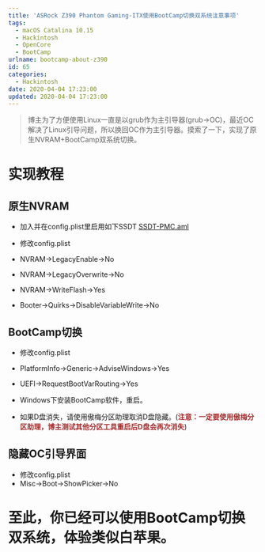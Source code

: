 ```yaml
---
title: 'ASRock Z390 Phantom Gaming-ITX使用BootCamp切换双系统注意事项'
tags:
  - macOS Catalina 10.15
  - Hackintosh
  - OpenCore
  - BootCamp
urlname: bootcamp-about-z390
id: 65
categories:
  - Hackintosh
date: 2020-04-04 17:23:00
updated: 2020-04-04 17:23:00
---
```


>博主为了方便使用Linux一直是以grub作为主引导器(grub->OC)，最近OC解决了Linux引导问题，所以换回OC作为主引导器。摸索了一下，实现了原生NVRAM+BootCamp双系统切换。<!--more-->

# 实现教程
## 原生NVRAM
* 加入并在config.plist里启用如下SSDT
<a href="https://downloads.bugprogrammer.me/SSDT/SSDT-PMC.aml">SSDT-PMC.aml</a>

* 修改config.plist
 * NVRAM->LegacyEnable->No
 * NVRAM->LegacyOverwrite->No
 * NVRAM->WriteFlash->Yes
 * Booter->Quirks->DisableVariableWrite->No

## BootCamp切换
* 修改config.plist
 * PlatformInfo->Generic->AdviseWindows->Yes
 * UEFI->RequestBootVarRouting->Yes

* Windows下安装BootCamp软件，重启。
* 如果D盘消失，请使用傲梅分区助理取消D盘隐藏。(<font color=#A52A2A >**注意：一定要使用傲梅分区助理，博主测试其他分区工具重启后D盘会再次消失**</font>)

## 隐藏OC引导界面
* 修改config.plist
 * Misc->Boot->ShowPicker->No

# 至此，你已经可以使用BootCamp切换双系统，体验类似白苹果。